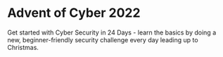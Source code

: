 # Advent of Cyber 2022 
Get started with Cyber Security in 24 Days - learn the basics by doing a new, beginner-friendly security challenge every day leading up to Christmas.

